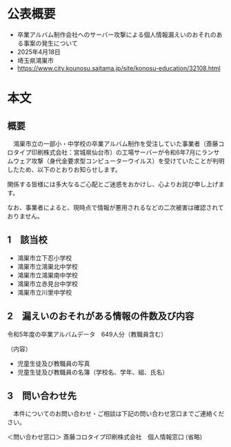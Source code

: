 # 公表概要
- 卒業アルバム制作会社へのサーバー攻撃による個人情報漏えいのおそれのある事案の発生について
- 2025年4月18日
- 埼玉県鴻巣市
- https://www.city.kounosu.saitama.jp/site/konosu-education/32108.html

# 本文
## 概要
　鴻巣市立の一部小・中学校の卒業アルバム制作を受注していた事業者（斎藤コロタイプ印刷株式会社：宮城県仙台市）の工場サーバーが令和6年7月にランサムウェア攻撃（身代金要求型コンピューターウイルス）を受けていたことが判明したため、以下のとおりお知らせします。

関係する皆様には多大なるご心配とご迷惑をおかけし、心よりお詫び申し上げます。

なお、事業者によると、現時点で情報が悪用されるなどの二次被害は確認されておりません。

## 1　該当校
- 鴻巣市立下忍小学校
- 鴻巣市立鴻巣北中学校
- 鴻巣市立鴻巣南中学校
- 鴻巣市立赤見台中学校
- 鴻巣市立川里中学校

## 2　漏えいのおそれがある情報の件数及び内容
令和5年度の卒業アルバムデータ　649人分（教職員含む）

（内容）
- 児童生徒及び教職員の写真
- 児童生徒及び教職員の名簿（学校名、学年、組、氏名）

## 3　問い合わせ先
　本件についてのお問い合わせ・ご相談は下記の問い合わせ窓口までご連絡ください。

＜問い合わせ窓口＞
斎藤コロタイプ印刷株式会社　個人情報窓口
(省略)
